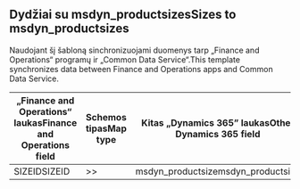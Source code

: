 ## <a name="sizes-to-msdyn_productsizes"></a><span data-ttu-id="24e96-101">Dydžiai su msdyn_productsizes</span><span class="sxs-lookup"><span data-stu-id="24e96-101">Sizes to msdyn_productsizes</span></span>

<span data-ttu-id="24e96-102">Naudojant šį šabloną sinchronizuojami duomenys tarp „Finance and Operations“ programų ir „Common Data Service“.</span><span class="sxs-lookup"><span data-stu-id="24e96-102">This template synchronizes data between Finance and Operations apps and Common Data Service.</span></span>

<span data-ttu-id="24e96-103">„Finance and Operations“ laukas</span><span class="sxs-lookup"><span data-stu-id="24e96-103">Finance and Operations field</span></span> | <span data-ttu-id="24e96-104">Schemos tipas</span><span class="sxs-lookup"><span data-stu-id="24e96-104">Map type</span></span> | <span data-ttu-id="24e96-105">Kitas „Dynamics 365” laukas</span><span class="sxs-lookup"><span data-stu-id="24e96-105">Other Dynamics 365 field</span></span> | <span data-ttu-id="24e96-106">Numatytoji reikšmė</span><span class="sxs-lookup"><span data-stu-id="24e96-106">Default value</span></span>
---|---|---|---
<span data-ttu-id="24e96-107">SIZEID</span><span class="sxs-lookup"><span data-stu-id="24e96-107">SIZEID</span></span> | >> | <span data-ttu-id="24e96-108">msdyn_productsize</span><span class="sxs-lookup"><span data-stu-id="24e96-108">msdyn_productsize</span></span> | 
